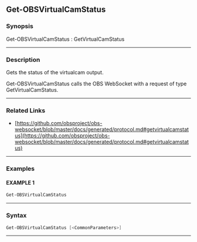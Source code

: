 Get-OBSVirtualCamStatus
-----------------------
### Synopsis
Get-OBSVirtualCamStatus : GetVirtualCamStatus

---
### Description

Gets the status of the virtualcam output.


Get-OBSVirtualCamStatus calls the OBS WebSocket with a request of type GetVirtualCamStatus.

---
### Related Links
* [https://github.com/obsproject/obs-websocket/blob/master/docs/generated/protocol.md#getvirtualcamstatus](https://github.com/obsproject/obs-websocket/blob/master/docs/generated/protocol.md#getvirtualcamstatus)



---
### Examples
#### EXAMPLE 1
```PowerShell
Get-OBSVirtualCamStatus
```

---
### Syntax
```PowerShell
Get-OBSVirtualCamStatus [<CommonParameters>]
```
---
